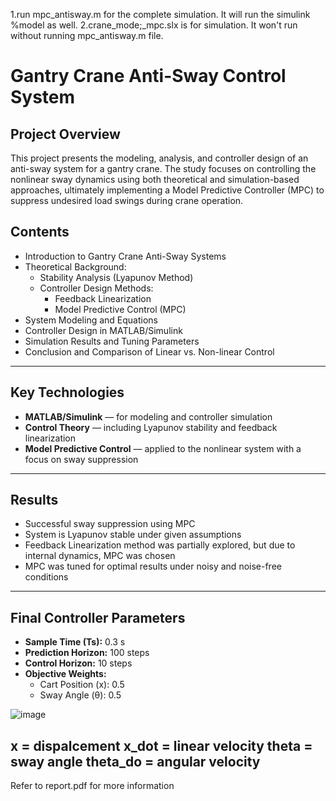 1.run mpc_antisway.m for the complete simulation. It will run the simulink
%model as well.
2.crane_mode;_mpc.slx is for simulation. It won't run without running mpc_antisway.m file.

# Gantry Crane Anti-Sway Control System

## Project Overview

This project presents the modeling, analysis, and controller design of an anti-sway system for a gantry crane. The study focuses on controlling the nonlinear sway dynamics using both theoretical and simulation-based approaches, ultimately implementing a Model Predictive Controller (MPC) to suppress undesired load swings during crane operation.

## Contents

- Introduction to Gantry Crane Anti-Sway Systems
- Theoretical Background:
  - Stability Analysis (Lyapunov Method)
  - Controller Design Methods:
    - Feedback Linearization
    - Model Predictive Control (MPC)
- System Modeling and Equations
- Controller Design in MATLAB/Simulink
- Simulation Results and Tuning Parameters
- Conclusion and Comparison of Linear vs. Non-linear Control

---

## Key Technologies

- **MATLAB/Simulink** — for modeling and controller simulation
- **Control Theory** — including Lyapunov stability and feedback linearization
- **Model Predictive Control** — applied to the nonlinear system with a focus on sway suppression

---

## Results

- Successful sway suppression using MPC
- System is Lyapunov stable under given assumptions
- Feedback Linearization method was partially explored, but due to internal dynamics, MPC was chosen
- MPC was tuned for optimal results under noisy and noise-free conditions

---

## Final Controller Parameters

- **Sample Time (Ts):** 0.3 s  
- **Prediction Horizon:** 100 steps  
- **Control Horizon:** 10 steps  
- **Objective Weights:**  
  - Cart Position (x): 0.5  
  - Sway Angle (θ): 0.5


![image](https://github.com/user-attachments/assets/37ada985-6a17-4159-91ac-96d4bc9ce498)

x = dispalcement
x_dot = linear velocity
theta = sway angle
theta_do = angular velocity
---

Refer to report.pdf for more information
